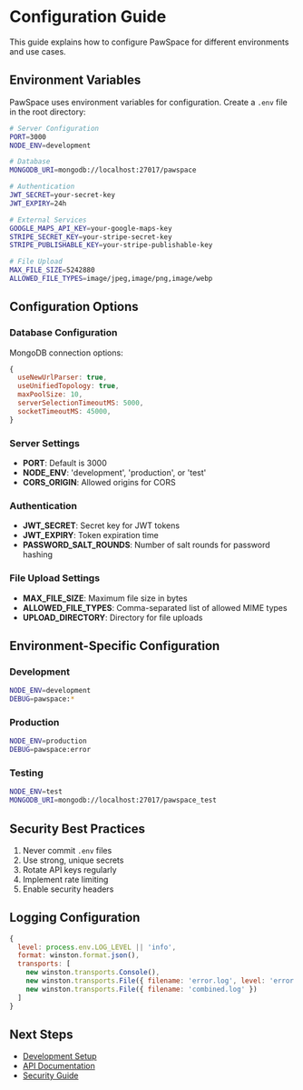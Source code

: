 # Configuration Guide

This guide explains how to configure PawSpace for different environments and use cases.

## Environment Variables

PawSpace uses environment variables for configuration. Create a `.env` file in the root directory:

```bash
# Server Configuration
PORT=3000
NODE_ENV=development

# Database
MONGODB_URI=mongodb://localhost:27017/pawspace

# Authentication
JWT_SECRET=your-secret-key
JWT_EXPIRY=24h

# External Services
GOOGLE_MAPS_API_KEY=your-google-maps-key
STRIPE_SECRET_KEY=your-stripe-secret-key
STRIPE_PUBLISHABLE_KEY=your-stripe-publishable-key

# File Upload
MAX_FILE_SIZE=5242880
ALLOWED_FILE_TYPES=image/jpeg,image/png,image/webp
```

## Configuration Options

### Database Configuration

MongoDB connection options:
```javascript
{
  useNewUrlParser: true,
  useUnifiedTopology: true,
  maxPoolSize: 10,
  serverSelectionTimeoutMS: 5000,
  socketTimeoutMS: 45000,
}
```

### Server Settings

- **PORT**: Default is 3000
- **NODE_ENV**: 'development', 'production', or 'test'
- **CORS_ORIGIN**: Allowed origins for CORS

### Authentication

- **JWT_SECRET**: Secret key for JWT tokens
- **JWT_EXPIRY**: Token expiration time
- **PASSWORD_SALT_ROUNDS**: Number of salt rounds for password hashing

### File Upload Settings

- **MAX_FILE_SIZE**: Maximum file size in bytes
- **ALLOWED_FILE_TYPES**: Comma-separated list of allowed MIME types
- **UPLOAD_DIRECTORY**: Directory for file uploads

## Environment-Specific Configuration

### Development
```bash
NODE_ENV=development
DEBUG=pawspace:*
```

### Production
```bash
NODE_ENV=production
DEBUG=pawspace:error
```

### Testing
```bash
NODE_ENV=test
MONGODB_URI=mongodb://localhost:27017/pawspace_test
```

## Security Best Practices

1. Never commit `.env` files
2. Use strong, unique secrets
3. Rotate API keys regularly
4. Implement rate limiting
5. Enable security headers

## Logging Configuration

```javascript
{
  level: process.env.LOG_LEVEL || 'info',
  format: winston.format.json(),
  transports: [
    new winston.transports.Console(),
    new winston.transports.File({ filename: 'error.log', level: 'error' }),
    new winston.transports.File({ filename: 'combined.log' })
  ]
}
```

## Next Steps

- [Development Setup](../development/setup.md)
- [API Documentation](../api/overview.md)
- [Security Guide](../development/security.md)
